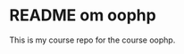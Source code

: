 README om oophp
=====================================

This is my course repo for the course oophp.
